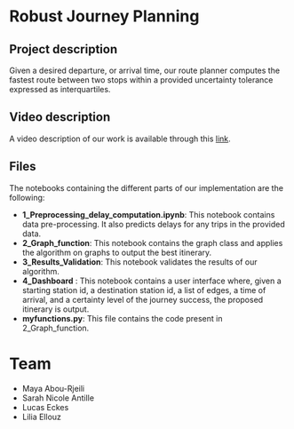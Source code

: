 # Robust Journey Planning

## Project description
Given a desired departure, or arrival time, our route planner computes the fastest route between two stops within a provided uncertainty tolerance expressed as interquartiles. 

## Video description
A video description of our work is available through this [link](https://filesender.switch.ch/filesender/?vid=78378e70-0216-9949-aa6a-00006075e59a).

## Files

The notebooks containing the different parts of our implementation are the following:
*  **1_Preprocessing_delay_computation.ipynb**: This notebook contains data pre-processing. It also predicts delays for any trips in the provided data. 
* **2_Graph_function**: This notebook contains the graph class  and applies the algorithm on graphs to output the best itinerary.
* **3_Results_Validation**: This notebook validates the results of our algorithm.
* **4_Dashboard** : This notebook contains a user interface where, given a starting station id, a destination station id, a list of edges, a time of arrival, and a certainty level of the journey success, the proposed itinerary is output.
* **myfunctions.py**: This file contains the code present in 2_Graph_function.

# Team
* Maya Abou-Rjeili
* Sarah Nicole Antille
* Lucas Eckes
* Lilia Ellouz